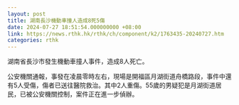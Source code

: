 ```yaml
---
layout: post
title: 湖南長沙機動車撞人造成8死5傷
date: 2024-07-27 18:51:54.000000000 +08:00
link: https://news.rthk.hk/rthk/ch/component/k2/1763435-20240727.htm
categories: rthk
---
```


湖南省長沙市發生機動車撞人事件，造成8人死亡。

公安機關通報，事發在凌晨零時左右，現場是開福區月湖街道舟橋路段，事件中還有5人受傷，傷者已送往醫院救治。其中2人重傷。55歲的男疑犯是月湖街道居民，已被公安機關控制，案件正在進一步偵辦。
